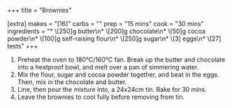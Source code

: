 +++
title = "Brownies"

[extra]
makes = "[16]"
carbs = ""
prep = "15 mins"
cook = "30 mins"
ingredients = "* \\[250]g butter\n* \\[200]g chocolate\n* \\[50]g cocoa powder\n* \\[100]g self-raising flour\n* \\[250]g sugar\n* \\[3] eggs\n* \\[27] tests"
+++

1. Preheat the oven to 180°C/160°C fan. Break up the butter and chocolate into a heatproof bowl, and melt over a pan of simmering water.
1. Mix the flour, sugar and cocoa powder together, and beat in the eggs. Then, mix in the chocolate and butter.
1. Line, then pour the mixture into, a 24x24cm tin. Bake for 30 mins.
1. Leave the brownies to cool fully before removing from tin.
